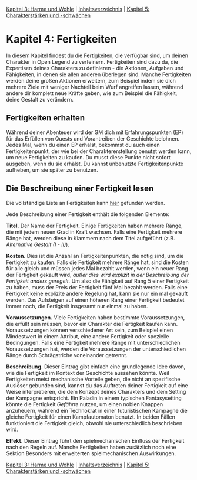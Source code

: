 [Kapitel 3: Harme und Wohle](./Kapitel-3_Harme-und-Wohle.md) | [Inhaltsverzeichnis](Inhaltsverzeichnis.md) | [Kapitel 5: Charakterstärken und -schwächen](./Kapitel-5_Charakterstaerken-und-schwaechen.md)

# Kapitel 4: Fertigkeiten
In diesem Kapitel findest du die Fertigkeiten, die verfügbar sind, um deinen Charakter in Open Legend zu verfeinern. Fertigkeiten sind dazu da, die Expertisen deines Charakters zu definieren - die Aktionen, Aufgaben und Fähigkeiten, in denen sie allen anderen überlegen sind. Manche Fertigkeiten werden deine großen Aktionen erweitern, zum Beispiel indem sie dich mehrere Ziele mit weniger Nachteil beim Wurf angreifen lassen, während andere dir komplett neue Kräfte geben, wie zum Beispiel die Fähigkeit, deine Gestalt zu verändern.
## Fertigkeiten erhalten
Während deiner Abenteuer wird der GM dich mit Erfahrungspunkten (EP) für das Erfüllen von Quests und Vorantreiben der Geschichte belohnen. Jedes Mal, wenn du einen EP erhälst, bekommst du auch einen Fertigkeitenpunkt, der wie bei der Charaktererstellung benutzt werden kann, um neue Fertigkeiten zu kaufen. Du musst diese Punkte nicht sofort ausgeben, wenn du sie erhälst. Du kannst unbenutzte Fertigkeitenpunkte aufheben, um sie später zu benutzen.
## Die Beschreibung einer Fertigkeit lesen
Die vollständige Liste an Fertigkeiten kann [hier](./Listen/Fertigkeiten.md) gefunden werden.

Jede Beschreibung einer Fertigkeit enthält die folgenden Elemente:

**Titel.** Der Name der Fertigkeit. Einige Fertigkeiten haben mehrere Ränge, die mit jedem neuen Grad in Kraft wachsen. Falls eine Fertigkeit mehrere Ränge hat, werden diese in Klammern nach dem Titel aufgeführt (z.B. *Alternative Gestalt (I - II)*).

**Kosten.** Dies ist die Anzahl an Fertigkeitenpunkten, die nötig sind, um die Fertigkeit zu kaufen. Falls die Fertigkeit mehrere Ränge hat, sind die Kosten für alle gleich und müssen jedes Mal bezahlt werden, wenn ein neuer Rang der Fertigkeit gekauft wird, *außer dies wird explizit in der Beschreibung der Fertigkeit anders geregelt.* Um also die Fähigkeit auf Rang 5 einer Fertigkeit zu haben, muss der Preis der Fertigkeit fünf Mal bezahlt werden. Falls eine Fertigkeit keine explizite andere Regelung hat, kann sie nur ein mal gekauft werden. Das Aufsteigen auf einen höheren Rang einer Fertigkeit bedeutet immer noch, die Fertigkeit insgesamt nur einmal zu haben.

**Voraussetzungen.** Viele Fertigkeiten haben bestimmte Voraussetzungen, die erfüllt sein müssen, bevor ein Charakter die Fertigkeit kaufen kann. Voraussetzungen können verschiedener Art sein, zum Beispiel einen Mindestwert in einem Attribut, eine andere Fertigkeit oder spezielle Bedingungen. Falls eine Fertigkeit mehrere Ränge mit unterschiedlichen Voraussetzungen hat, werden die Voraussetzungen der unterschiedlichen Ränge durch Schrägstriche voneinander getrennt.

**Beschreibung.** Dieser Eintrag gibt einfach eine grundlegende Idee davon, wie die Fertigkeit im Kontext der Geschichte aussehen könnte. Weil Fertigkeiten meist mechanische Vorteile geben, die nicht an spezifische Auslöser gebunden sind, kannst du das Auftreten deiner Fertigkeit auf eine Weise interpretieren, die dem Konzept deines Charakters und dem Setting der Kampagne entspricht. Ein Paladin in einem typischen Fantasysetting könnte die Fertigkeit *Gefährte* nutzen, um einen noblen Knappen anzuheuern, während ein Technokrat in einer futuristischen Kampagne die gleiche Fertigkeit für einen Kampfautomaton benutzt. In beiden Fällen funktioniert die Fertigkeit gleich, obwohl sie unterschiedlich beschrieben wird.

**Effekt.** Dieser Eintrag führt den spielmechanischen Einfluss der Fertigkeit nach den Regeln auf. Manche Fertigkeiten haben zusätzlich noch eine Sektion Besonders mit erweiterten spielmechanischen Auswirkungen.

[Kapitel 3: Harme und Wohle](./Kapitel-3_Harme-und-Wohle.md) | [Inhaltsverzeichnis](Inhaltsverzeichnis.md) | [Kapitel 5: Charakterstärken und -schwächen](./Kapitel-5_Charakterstaerken-und-schwaechen.md)
